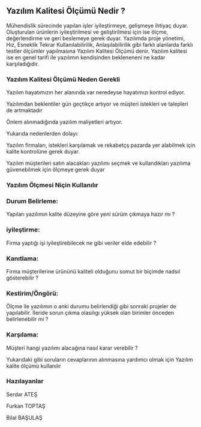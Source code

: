 
<h2> Yazılım Kalitesi Ölçümü Nedir ? </h2>

<p>Mühendislik sürecinde yapılan işler iyileştirmeye, gelişmeye ihtiyaç duyar. Oluşturulan ürünlerin iyileştirilmesi ve geliştirilmesi için ise ölçme, değerlendirme ve geri beslemeye gerek duyar. Yazılımda proje yönetimi, Hız, Esneklik Tekrar Kullanılabilirilik, Anlaşılabilirilik gibi farklı alanlarda farklı testler ölçümler yapılmasına Yazılım Kalitesi Ölçümü denir. Yazılım kalitesi ise en genel tarifi ile yazılımın kendisinden bekleneneni ne kadar karşıladığıdır.</p>

<p></p>

<h3> Yazılım Kalitesi Ölçümü Neden Gerekli </h3>


<p> Yazılım hayatımızın her alanında var neredeyse hayatımızı kontrol ediyor.</p>
<p> Yazılımdan beklentiler gün geçtikçe artıyor ve müşteri istekleri ve talepleri de artmaktadır </p>
<p> Önlem alınmadığında yazılım maliyetleri artıyor.</p>

<p> Yukarıda nedenlerden dolayı:</p>

<p> Yazılım firmaları, istekleri karşılamak ve rekabetçş pazarda yer alabilmek için kalite kontrolüne gerek duyar.</p>
<p> Yazılım müşterileri satın alacakları yazılımı seçmek ve kullandıkları yazılıma güvenebilmek için ölçmeye gerek duyar</p>



<h3>Yazılım Ölçmesi Niçin Kullanılır</h3>

<p><h3>Durum Belirleme:</h3> Yapıları yazılımın kalite düzeyine göre yeni sürüm çıkmaya hazır mı ? </p>
<p><h3>iyileştirme:</h3> Firma yaptığı işi iyileştirebilecek ne gibi veriler elde edebilir ?</p>
<p><h3>Kanıtlama:</h3> Firma müşterilerine ürününü  kaliteli olduğunu somut bir biçimde nadsıl gösterebilir ?</p>
<p><h3>Kestirim/Öngörü:</h3> Ölçme ile yazılımın o anki durumu belirlendiği gibi sonraki projeler de yapılabilir. İleride sorun çıkma olasılıgı yüksek olan birimler önceden belirlenebilir mi ? </p>
<p><h3>Karşılama:</h3> Müşteri hangi yazılımı alacağına nasıl karar verebilir ? </p>

<p></p>
<p>Yukarıdaki gibi soruların cevaplarının alınmasına yardımcı olmak için Yazılım kalite ölçümü kullanılır</p>

<h3>Hazılayanlar</h3>
<p>Serdar ATEŞ</p>

<p>Furkan TOPTAŞ</p>

<p>Bilal BAŞULAŞ</p>






